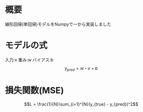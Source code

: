 # 概要
線形回帰(単回帰)モデルをNumpyで一から実装しました

# モデルの式
入力:x
重み:w
バイアス:b
$$y_{pred} = w・x + b$$

# 損失関数(MSE)
$$L = \frac{1}{N}\sum_{i=1}^{N}(y_{true} - y_{pred})^2$$